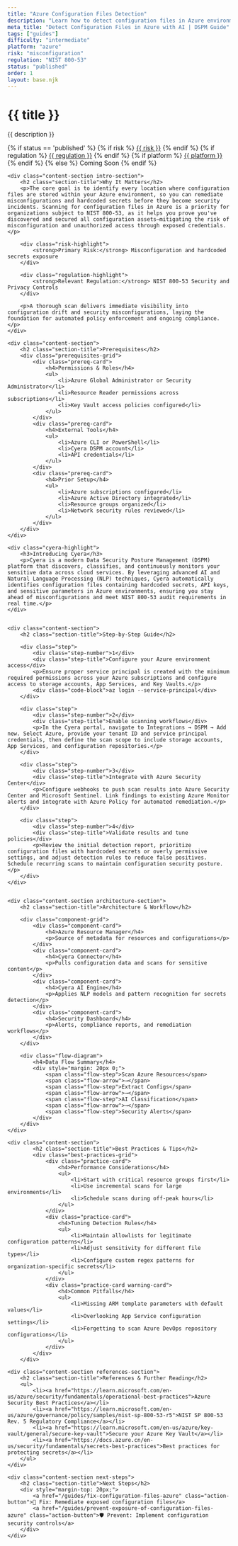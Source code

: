 ```yaml
---
title: "Azure Configuration Files Detection"
description: "Learn how to detect configuration files in Azure environments. Follow step-by-step guidance for NIST 800-53 compliance."
meta_title: "Detect Configuration Files in Azure with AI | DSPM Guide"
tags: ["guides"]
difficulty: "intermediate"
platform: "azure"
risk: "misconfiguration"
regulation: "NIST 800-53"
status: "published"
order: 1
layout: base.njk
---
```


<div class="container">
    <div class="header">
        <h1>{{ title }}</h1>
        <p>{{ description }}</p>
        <div class="guide-tags-container">
			<div class="guide-tags-wrapper">
		    {% if status == 'published' %}
		        {% if risk %}
		        <a href="/risk/{{ risk | downcase | replace: ' ', '-' }}/" class="guide-tag risk">{{ risk }}</a>
		        {% endif %}
		        {% if regulation %}
		        <a href="/regulation/{{ regulation | downcase | replace: ' ', '-' }}/" class="guide-tag regulation">{{ regulation }}</a>
		        {% endif %}
		        {% if platform %}
		        <a href="/platforms/{{ platform | downcase | replace: ' ', '-' }}/" class="guide-tag platform">{{ platform }}</a>
		        {% endif %}
		    {% else %}
		        <span class="guide-tag coming-soon">Coming Soon</span>
		    {% endif %}
		</div>
		</div>
    </div>

    <div class="content-section intro-section">
        <h2 class="section-title">Why It Matters</h2>
        <p>The core goal is to identify every location where configuration files are stored within your Azure environment, so you can remediate misconfigurations and hardcoded secrets before they become security incidents. Scanning for configuration files in Azure is a priority for organizations subject to NIST 800-53, as it helps you prove you've discovered and secured all configuration assets—mitigating the risk of misconfiguration and unauthorized access through exposed credentials.</p>
        
        <div class="risk-highlight">
            <strong>Primary Risk:</strong> Misconfiguration and hardcoded secrets exposure
        </div>
        
        <div class="regulation-highlight">
            <strong>Relevant Regulation:</strong> NIST 800-53 Security and Privacy Controls
        </div>
        
        <p>A thorough scan delivers immediate visibility into configuration drift and security misconfigurations, laying the foundation for automated policy enforcement and ongoing compliance.</p>
    </div>

    <div class="content-section">
        <h2 class="section-title">Prerequisites</h2>
        <div class="prerequisites-grid">
            <div class="prereq-card">
                <h4>Permissions & Roles</h4>
                <ul>
                    <li>Azure Global Administrator or Security Administrator</li>
                    <li>Resource Reader permissions across subscriptions</li>
                    <li>Key Vault access policies configured</li>
                </ul>
            </div>
            <div class="prereq-card">
                <h4>External Tools</h4>
                <ul>
                    <li>Azure CLI or PowerShell</li>
                    <li>Cyera DSPM account</li>
                    <li>API credentials</li>
                </ul>
            </div>
            <div class="prereq-card">
                <h4>Prior Setup</h4>
                <ul>
                    <li>Azure subscriptions configured</li>
                    <li>Azure Active Directory integrated</li>
                    <li>Resource groups organized</li>
                    <li>Network security rules reviewed</li>
                </ul>
            </div>
        </div>
    </div>
	
    <div class="cyera-highlight">
        <h3>Introducing Cyera</h3>
        <p>Cyera is a modern Data Security Posture Management (DSPM) platform that discovers, classifies, and continuously monitors your sensitive data across cloud services. By leveraging advanced AI and Natural Language Processing (NLP) techniques, Cyera automatically identifies configuration files containing hardcoded secrets, API keys, and sensitive parameters in Azure environments, ensuring you stay ahead of misconfigurations and meet NIST 800-53 audit requirements in real time.</p>
    </div>
	

    <div class="content-section">
        <h2 class="section-title">Step-by-Step Guide</h2>
        
        <div class="step">
            <div class="step-number">1</div>
            <div class="step-title">Configure your Azure environment access</div>
            <p>Ensure proper service principal is created with the minimum required permissions across your Azure subscriptions and configure access to storage accounts, App Services, and Key Vaults.</p>
            <div class="code-block">az login --service-principal</div>
        </div>

        <div class="step">
            <div class="step-number">2</div>
            <div class="step-title">Enable scanning workflows</div>
            <p>In the Cyera portal, navigate to Integrations → DSPM → Add new. Select Azure, provide your tenant ID and service principal credentials, then define the scan scope to include storage accounts, App Services, and configuration repositories.</p>
        </div>

        <div class="step">
            <div class="step-number">3</div>
            <div class="step-title">Integrate with Azure Security Center</div>
            <p>Configure webhooks to push scan results into Azure Security Center and Microsoft Sentinel. Link findings to existing Azure Monitor alerts and integrate with Azure Policy for automated remediation.</p>
        </div>

        <div class="step">
            <div class="step-number">4</div>
            <div class="step-title">Validate results and tune policies</div>
            <p>Review the initial detection report, prioritize configuration files with hardcoded secrets or overly permissive settings, and adjust detection rules to reduce false positives. Schedule recurring scans to maintain configuration security posture.</p>
        </div>
    </div>


    <div class="content-section architecture-section">
        <h2 class="section-title">Architecture & Workflow</h2>
        
        <div class="component-grid">
            <div class="component-card">
                <h4>Azure Resource Manager</h4>
                <p>Source of metadata for resources and configurations</p>
            </div>
            <div class="component-card">
                <h4>Cyera Connector</h4>
                <p>Pulls configuration data and scans for sensitive content</p>
            </div>
            <div class="component-card">
                <h4>Cyera AI Engine</h4>
                <p>Applies NLP models and pattern recognition for secrets detection</p>
            </div>
            <div class="component-card">
                <h4>Security Dashboard</h4>
                <p>Alerts, compliance reports, and remediation workflows</p>
            </div>
        </div>

        <div class="flow-diagram">
            <h4>Data Flow Summary</h4>
            <div style="margin: 20px 0;">
                <span class="flow-step">Scan Azure Resources</span>
                <span class="flow-arrow">→</span>
                <span class="flow-step">Extract Configs</span>
                <span class="flow-arrow">→</span>
                <span class="flow-step">AI Classification</span>
                <span class="flow-arrow">→</span>
                <span class="flow-step">Security Alerts</span>
            </div>
        </div>
    </div>

	<div class="content-section">
	        <h2 class="section-title">Best Practices & Tips</h2>
	        <div class="best-practices-grid">
	            <div class="practice-card">
	                <h4>Performance Considerations</h4>
	                <ul>
	                    <li>Start with critical resource groups first</li>
	                    <li>Use incremental scans for large environments</li>
	                    <li>Schedule scans during off-peak hours</li>
	                </ul>
	            </div>
	            <div class="practice-card">
	                <h4>Tuning Detection Rules</h4>
	                <ul>
	                    <li>Maintain allowlists for legitimate configuration patterns</li>
	                    <li>Adjust sensitivity for different file types</li>
	                    <li>Configure custom regex patterns for organization-specific secrets</li>
	                </ul>
	            </div>
	            <div class="practice-card warning-card">
	                <h4>Common Pitfalls</h4>
	                <ul>
	                    <li>Missing ARM template parameters with default values</li>
	                    <li>Overlooking App Service configuration settings</li>
	                    <li>Forgetting to scan Azure DevOps repository configurations</li>
	                </ul>
	            </div>
	        </div>
	    </div>

    <div class="content-section references-section">
        <h2 class="section-title">References & Further Reading</h2>
        <ul>
            <li><a href="https://learn.microsoft.com/en-us/azure/security/fundamentals/operational-best-practices">Azure Security Best Practices</a></li>
            <li><a href="https://learn.microsoft.com/en-us/azure/governance/policy/samples/nist-sp-800-53-r5">NIST SP 800-53 Rev. 5 Regulatory Compliance</a></li>
            <li><a href="https://learn.microsoft.com/en-us/azure/key-vault/general/secure-key-vault">Secure your Azure Key Vault</a></li>
            <li><a href="https://docs.azure.cn/en-us/security/fundamentals/secrets-best-practices">Best practices for protecting secrets</a></li>
        </ul>
    </div>

    <div class="content-section next-steps">
        <h2 class="section-title">Next Steps</h2>
        <div style="margin-top: 20px;">
            <a href="/guides/fix-configuration-files-azure" class="action-button">🔧 Fix: Remediate exposed configuration files</a>
            <a href="/guides/prevent-exposure-of-configuration-files-azure" class="action-button">🛡️ Prevent: Implement configuration security controls</a>
        </div>
    </div>
</div>